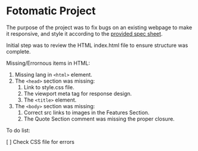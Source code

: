 # Fotomatic Project

The purpose of the project was to fix bugs on an existing webpage to make it responsive, and style it according to the [provided spec sheet](fotomatic_spec_landing_v3_.png).

Initial step was to review the HTML index.html file to ensure structure was complete.

Missing/Errornous items in HTML:

1. Missing lang in `<html>` element.
2. The `<head>` section was missing:
    1. Link to style.css file.
    2. The viewport meta tag for response design.
    3. The `<title>` element.
3. The `<body>` section was missing:
    1. Correct src links to images in the Features Section.
    2. The Quote Section comment was missing the proper closure.

To do list:

[ ] Check CSS file for errors

